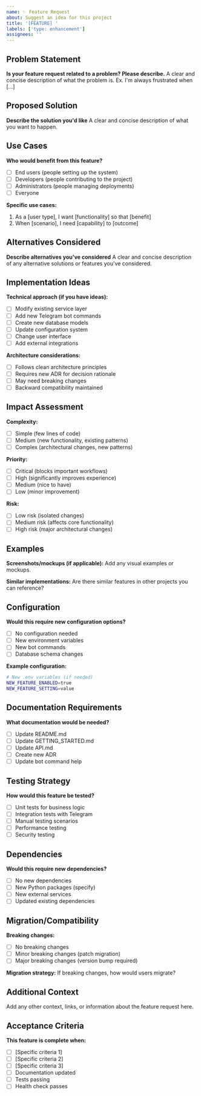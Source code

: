 ```yaml
---
name: ✨ Feature Request
about: Suggest an idea for this project
title: '[FEATURE] '
labels: ['type: enhancement']
assignees: ''
---
```


## Problem Statement

**Is your feature request related to a problem? Please describe.**
A clear and concise description of what the problem is. Ex. I'm always frustrated when [...]

## Proposed Solution

**Describe the solution you'd like**
A clear and concise description of what you want to happen.

## Use Cases

**Who would benefit from this feature?**
- [ ] End users (people setting up the system)
- [ ] Developers (people contributing to the project)
- [ ] Administrators (people managing deployments)
- [ ] Everyone

**Specific use cases:**
1. As a [user type], I want [functionality] so that [benefit]
2. When [scenario], I need [capability] to [outcome]

## Alternatives Considered

**Describe alternatives you've considered**
A clear and concise description of any alternative solutions or features you've considered.

## Implementation Ideas

**Technical approach (if you have ideas):**
- [ ] Modify existing service layer
- [ ] Add new Telegram bot commands
- [ ] Create new database models
- [ ] Update configuration system
- [ ] Change user interface
- [ ] Add external integrations

**Architecture considerations:**
- [ ] Follows clean architecture principles
- [ ] Requires new ADR for decision rationale
- [ ] May need breaking changes
- [ ] Backward compatibility maintained

## Impact Assessment

**Complexity:**
- [ ] Simple (few lines of code)
- [ ] Medium (new functionality, existing patterns)
- [ ] Complex (architectural changes, new patterns)

**Priority:**
- [ ] Critical (blocks important workflows)
- [ ] High (significantly improves experience)
- [ ] Medium (nice to have)
- [ ] Low (minor improvement)

**Risk:**
- [ ] Low risk (isolated changes)
- [ ] Medium risk (affects core functionality)
- [ ] High risk (major architectural changes)

## Examples

**Screenshots/mockups (if applicable):**
Add any visual examples or mockups.

**Similar implementations:**
Are there similar features in other projects you can reference?

## Configuration

**Would this require new configuration options?**
- [ ] No configuration needed
- [ ] New environment variables
- [ ] New bot commands
- [ ] Database schema changes

**Example configuration:**
```bash
# New .env variables (if needed)
NEW_FEATURE_ENABLED=true
NEW_FEATURE_SETTING=value
```

## Documentation Requirements

**What documentation would be needed?**
- [ ] Update README.md
- [ ] Update GETTING_STARTED.md
- [ ] Update API.md
- [ ] Create new ADR
- [ ] Update bot command help

## Testing Strategy

**How would this feature be tested?**
- [ ] Unit tests for business logic
- [ ] Integration tests with Telegram
- [ ] Manual testing scenarios
- [ ] Performance testing
- [ ] Security testing

## Dependencies

**Would this require new dependencies?**
- [ ] No new dependencies
- [ ] New Python packages (specify)
- [ ] New external services
- [ ] Updated existing dependencies

## Migration/Compatibility

**Breaking changes:**
- [ ] No breaking changes
- [ ] Minor breaking changes (patch migration)
- [ ] Major breaking changes (version bump required)

**Migration strategy:**
If breaking changes, how would users migrate?

## Additional Context

Add any other context, links, or information about the feature request here.

## Acceptance Criteria

**This feature is complete when:**
- [ ] [Specific criteria 1]
- [ ] [Specific criteria 2]
- [ ] [Specific criteria 3]
- [ ] Documentation updated
- [ ] Tests passing
- [ ] Health check passes